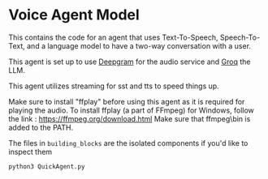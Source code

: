 # Voice Agent Model
This contains the code for an agent that uses Text-To-Speech, Speech-To-Text, and a language model to have a two-way conversation with a user.

This agent is set up to use [Deepgram](www.deepgram.com) for the audio service and [Groq](https://groq.com/) the LLM.

This agent utilizes streaming for sst and tts to speed things up.

Make sure to install "ffplay" before using this agent as it is required for playing the audio.
To install ffplay (a part of FFmpeg) for Windows, follow  the link : https://ffmpeg.org/download.html
Make sure that ffmpeg\bin is added to the PATH.

The files in `building_blocks` are the isolated components if you'd like to inspect them

```
python3 QuickAgent.py
```
